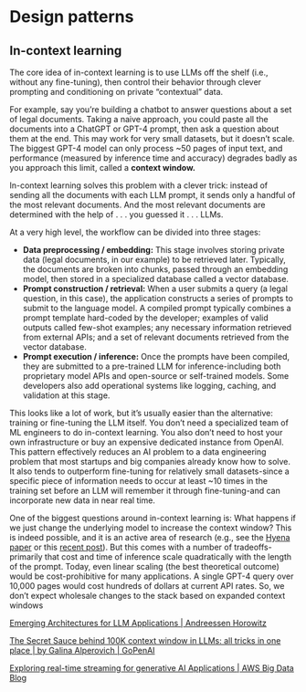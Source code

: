# Design patterns

## In-context learning

The core idea of in-context learning is to use LLMs off the shelf (i.e., without any fine-tuning), then control their behavior through clever prompting and conditioning on private “contextual” data.

For example, say you’re building a chatbot to answer questions about a set of legal documents. Taking a naive approach, you could paste all the documents into a ChatGPT or GPT-4 prompt, then ask a question about them at the end. This may work for very small datasets, but it doesn’t scale. The biggest GPT-4 model can only process ~50 pages of input text, and performance (measured by inference time and accuracy) degrades badly as you approach this limit, called a **context window.**

In-context learning solves this problem with a clever trick: instead of sending all the documents with each LLM prompt, it sends only a handful of the most relevant documents. And the most relevant documents are determined with the help of . . . you guessed it . . . LLMs.

At a very high level, the workflow can be divided into three stages:

- **Data preprocessing / embedding:** This stage involves storing private data (legal documents, in our example) to be retrieved later. Typically, the documents are broken into chunks, passed through an embedding model, then stored in a specialized database called a vector database.
- **Prompt construction / retrieval:** When a user submits a query (a legal question, in this case), the application constructs a series of prompts to submit to the language model. A compiled prompt typically combines a prompt template hard-coded by the developer; examples of valid outputs called few-shot examples; any necessary information retrieved from external APIs; and a set of relevant documents retrieved from the vector database.
- **Prompt execution / inference:** Once the prompts have been compiled, they are submitted to a pre-trained LLM for inference-including both proprietary model APIs and open-source or self-trained models. Some developers also add operational systems like logging, caching, and validation at this stage.

This looks like a lot of work, but it’s usually easier than the alternative: training or fine-tuning the LLM itself. You don’t need a specialized team of ML engineers to do in-context learning. You also don’t need to host your own infrastructure or buy an expensive dedicated instance from OpenAI. This pattern effectively reduces an AI problem to a data engineering problem that most startups and big companies already know how to solve. It also tends to outperform fine-tuning for relatively small datasets-since a specific piece of information needs to occur at least ~10 times in the training set before an LLM will remember it through fine-tuning-and can incorporate new data in near real time.

One of the biggest questions around in-context learning is: What happens if we just change the underlying model to increase the context window? This is indeed possible, and it is an active area of research (e.g., see the [Hyena paper](https://arxiv.org/abs/2302.10866) or this [recent post](https://blog.gopenai.com/how-to-speed-up-llms-and-use-100k-context-window-all-tricks-in-one-place-ffd40577b4c)). But this comes with a number of tradeoffs-primarily that cost and time of inference scale quadratically with the length of the prompt. Today, even linear scaling (the best theoretical outcome) would be cost-prohibitive for many applications. A single GPT-4 query over 10,000 pages would cost hundreds of dollars at current API rates. So, we don’t expect wholesale changes to the stack based on expanded context windows

[Emerging Architectures for LLM Applications | Andreessen Horowitz](https://a16z.com/2023/06/20/emerging-architectures-for-llm-applications/)

[The Secret Sauce behind 100K context window in LLMs: all tricks in one place | by Galina Alperovich | GoPenAI](https://blog.gopenai.com/how-to-speed-up-llms-and-use-100k-context-window-all-tricks-in-one-place-ffd40577b4c)

[Exploring real-time streaming for generative AI Applications | AWS Big Data Blog](https://aws.amazon.com/blogs/big-data/exploring-real-time-streaming-for-generative-ai-applications/)
